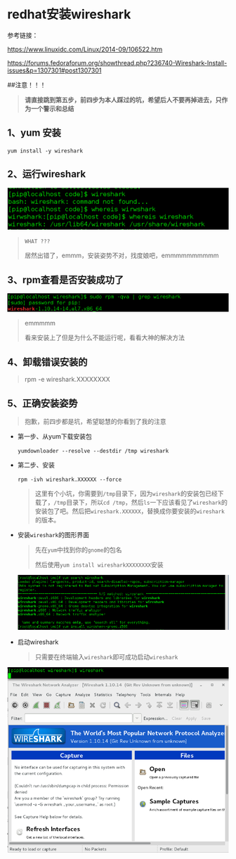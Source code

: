 # redhat安装wireshark

参考链接：

https://www.linuxidc.com/Linux/2014-09/106522.htm

https://forums.fedoraforum.org/showthread.php?236740-Wireshark-Install-issues&p=1307301#post1307301

##注意！！！

> **请直接跳到第五步，前四步为本人踩过的坑，希望后人不要再掉进去，只作为一个警示和总结**

## 1、yum 安装

`yum install -y wireshark`

## 2、运行wireshark

![尝试运行wireshark](./Picture/try_run_wireshark.png)

> `WHAT ???`
>
> 居然出错了，emmm，安装姿势不对，找度娘吧，emmmmmmmmmm

## 3、rpm查看是否安装成功了

![错误安装](./Picture/failed_install.png)

> emmmmm
>
> 看来安装上了但是为什么不能运行呢，看看大神的解决方法

## 4、卸载错误安装的

> rpm -e wireshark.XXXXXXXX

## 5、正确安装姿势

> 抱歉，前四步都是坑，希望聪慧的你看到了我的注意

* 第一步、从yum下载安装包

  `yumdownloader --resolve --destdir /tmp wireshark`

* 第二步、安装

  `rpm -ivh wireshark.XXXXXX --force`

  > 这里有个小坑，你需要到`/tmp`目录下，因为`wireshark`的安装包已经下载了，`/tmp`目录下，所以`cd /tmp`，然后`ls`一下应该看见了`wireshark`的安装包了吧。然后把`wireshark.XXXXXX`，替换成你要安装的`wireshark`的版本。

* 安装`wireshark`的图形界面

  > 先在`yum`中找到你的`gnome`的包名
  >
  > 然后使用`yum install wiresharkXXXXXXXX`安装

  ![安装图形界面](./Picture/wireshark_gnome.png)

* 启动wireshark

  > 只需要在终端输入`wireshark`即可成功启动`wireshark`

![启动wireshark](./Picture/run.png)
